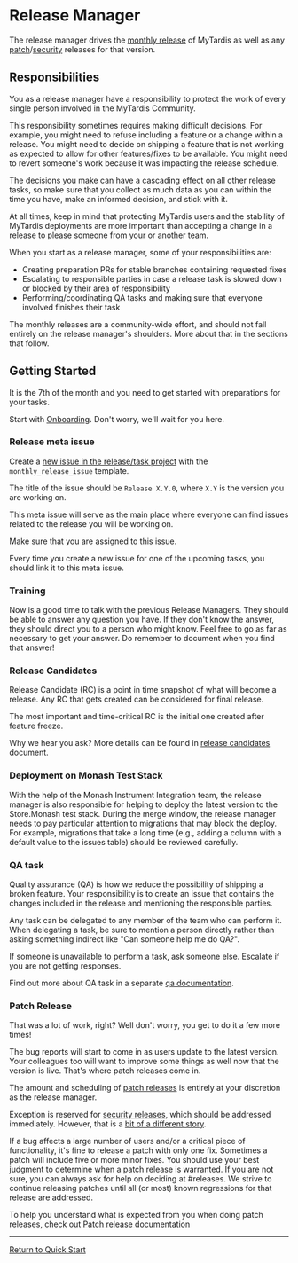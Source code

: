 # Release Manager

The release manager drives the [monthly release] of MyTardis as well as any
[patch]/[security] releases for that version.

[monthly release]: ../general/monthly.md
[patch]: ../general/patch.md
[security]: ../general/security.md

## Responsibilities

You as a release manager have a responsibility to protect the work of every
single person involved in the MyTardis Community.

This responsibility sometimes requires making difficult decisions. For example,
you might need to refuse including a feature or a change within a release.
You might need to decide on shipping a feature that is not working as expected
to allow for other features/fixes to be available. You might need to revert
someone's work because it was impacting the release schedule.

The decisions you make can have a cascading effect on all other release tasks,
so make sure that you collect as much data as you can within the time you have,
make an informed decision, and stick with it.

At all times, keep in mind that protecting MyTardis users and the stability of
MyTardis deployments are more important than accepting a change in a release to please
someone from your or another team.

When you start as a release manager, some of your responsibilities are:

* Creating preparation PRs for stable branches containing requested fixes
* Escalating to responsible parties in case a release task is slowed down or
  blocked by their area of responsibility
* Performing/coordinating QA tasks and making sure that everyone involved finishes their task

The monthly releases are a community-wide effort, and should not
fall entirely on the release manager's shoulders. More about that in the sections
that follow.

## Getting Started

It is the 7th of the month and you need to get started with preparations for your
tasks.

Start with [Onboarding](../general/onboarding.md). Don't worry, we'll wait for you here.

### Release meta issue

Create a [new issue in the release/task project](https://github.com/mytardis/release/issues/new?template=rm_stable_release_meta.md)
with the `monthly_release_issue` template.

The title of the issue should be `Release X.Y.0`, where `X.Y` is the version you
are working on.

This meta issue will serve as the main place where everyone can find issues
related to the release you will be working on.

Make sure that you are assigned to this issue.

Every time you create a new issue for one of the upcoming tasks, you should
link it to this meta issue.

### Training

Now is a good time to talk with the previous Release Managers. They should
be able to answer any question you have. If they don't know the answer, they should
direct you to a person who might know. Feel free to go as far as necessary to
get your answer. Do remember to document when you find that answer!

### Release Candidates

Release Candidate (RC) is a point in time snapshot of what will become a release.
Any RC that gets created can be considered for final release.

The most important and time-critical RC is the initial one created after feature freeze.

Why we hear you ask? More details can be found in [release candidates][release-candidates]
document.

### Deployment on Monash Test Stack

With the help of the Monash Instrument Integration team, the release manager is also
responsible for helping to deploy the latest version to the Store.Monash test stack. During the merge
window, the release manager needs to pay particular attention to migrations that
may block the deploy. For example, migrations that take a long time (e.g.,
adding a column with a default value to the issues table) should be reviewed
carefully.

### QA task

Quality assurance (QA) is how we reduce the possibility of shipping a broken feature.
Your responsibility is to create an issue that contains the changes included
in the release and mentioning the responsible parties.

Any task can be delegated to any member of the team who can perform it. When
delegating a task, be sure to mention a person directly rather than asking
something indirect like "Can someone help me do QA?".

If someone is unavailable to perform a task, ask someone else. Escalate if you are
not getting responses.

Find out more about QA task in a separate [qa documentation][qa].

### Patch Release

That was a lot of work, right? Well don't worry, you get to do it a few more times!

The bug reports will start to come in as users update to the latest version.
Your colleagues too will want to improve some things as well now that the
version is live. That's where patch releases come in.

The amount and scheduling of [patch releases][patch] is entirely at your discretion as
the release manager.

Exception is reserved for [security releases](../general/security.md), which should be
addressed immediately. However, that is a [bit of a different story](../general/security.md).

If a bug affects a large number of users and/or a critical piece of
functionality, it's fine to release a patch with only one fix. Sometimes a patch
will include five or more minor fixes. You should use your
best judgment to determine when a patch release is warranted. If you are not sure,
you can always ask for help on deciding at #releases. We strive to
continue releasing patches until all (or most) known regressions for that release are
addressed.

To help you understand what is expected from you when doing patch releases,
check out [Patch release documentation][patch]

[release-candidates]: ../general/release-candidates.md
[qa]: ../general/qa-checklist.md
[patch]: ../general/patch.md

---

[Return to Quick Start](../README.md#quick-start)
